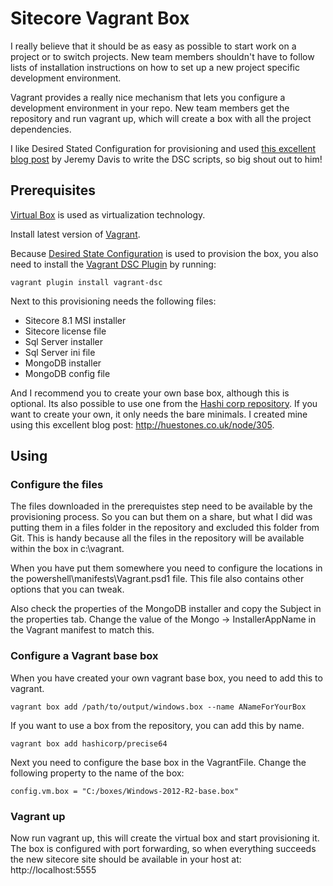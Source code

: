 # Sitecore Vagrant Box  
I really believe that it should be as easy as possible to start work on a project or to switch projects. New team members shouldn't have to follow lists of installation instructions on how to set up a new project specific development environment.

Vagrant provides a really nice mechanism that lets you configure a development environment in your repo. New team members get the repository and run vagrant up, which will create a box with all the project dependencies.

I like Desired Stated Configuration for provisioning and used [this excellent blog post](https://jermdavis.wordpress.com/2015/10/12/development-environments-with-powershell-dsc-part-1/) by Jeremy Davis to write the DSC scripts, so big shout out to him!

## Prerequisites
[Virtual Box](https://www.virtualbox.org/) is used as virtualization technology.

Install latest version of [Vagrant](https://www.vagrantup.com/).

Because [Desired State Configuration](http://technet.microsoft.com/en-au/library/dn249912.aspx) is used to provision the box, you also need to install the [Vagrant DSC Plugin](https://github.com/mefellows/vagrant-dsc) by running:

```vagrant plugin install vagrant-dsc```

Next to this provisioning needs the following files:

- Sitecore 8.1 MSI installer
- Sitecore license file
- Sql Server installer
- Sql Server ini file
- MongoDB installer
- MongoDB config file 

And I recommend you to create your own base box, although this is optional. Its also possible to use one from the [Hashi corp repository](https://atlas.hashicorp.com/boxes/search). If you want to create your own, it only needs the bare minimals. I created mine using this excellent blog post: http://huestones.co.uk/node/305.

## Using

### Configure the files
The files downloaded in the prerequistes step need to be available by the provisioning process. So you can but them on a share, but what I did was putting them in a files folder in the repository and excluded this folder from Git. This is handy because all the files in the repository will be available within the box in c:\vagrant. 

When you have put them somewhere you need to configure the locations in the powershell\manifests\Vagrant.psd1 file. This file also contains other options that you can tweak.

Also check the properties of the MongoDB installer and copy the Subject in the properties tab. Change the value of the Mongo -> InstallerAppName in the Vagrant manifest to match this. 

### Configure a Vagrant base box
When you have created your own vagrant base box, you need to add this to vagrant.

```vagrant box add /path/to/output/windows.box --name ANameForYourBox```

If you want to use a box from the repository, you can add this by name.

```vagrant box add hashicorp/precise64```

Next you need to configure the base box in the VagrantFile. Change the following property to the name of the box:

```config.vm.box = "C:/boxes/Windows-2012-R2-base.box" ```

### Vagrant up

Now run vagrant up, this will create the virtual box and start provisioning it. The box is configured with port forwarding, so when everything succeeds the new sitecore site should be available in your host at: http://localhost:5555
